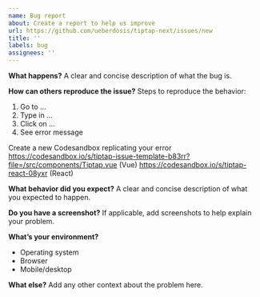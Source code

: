 ```yaml
---
name: Bug report
about: Create a report to help us improve
url: https://github.com/ueberdosis/tiptap-next/issues/new
title: ''
labels: bug
assignees: ''
---
```


**What happens?**
A clear and concise description of what the bug is.

**How can others reproduce the issue?**
Steps to reproduce the behavior:
1. Go to …
2. Type in …
3. Click on …
4. See error message

Create a new Codesandbox replicating your error
https://codesandbox.io/s/tiptap-issue-template-b83rr?file=/src/components/Tiptap.vue (Vue)
https://codesandbox.io/s/tiptap-react-08yxr (React)

**What behavior did you expect?**
A clear and concise description of what you expected to happen.

**Do you have a screenshot?**
If applicable, add screenshots to help explain your problem.

**What’s your environment?**
 - Operating system
 - Browser
 - Mobile/desktop

**What else?**
Add any other context about the problem here.
